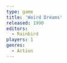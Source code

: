 ```yaml
---
type: game
title: 'Weird Dreams'
released: 1990
editors: 
  - Rainbird
players: 1
genres:
  - Action
---
```

